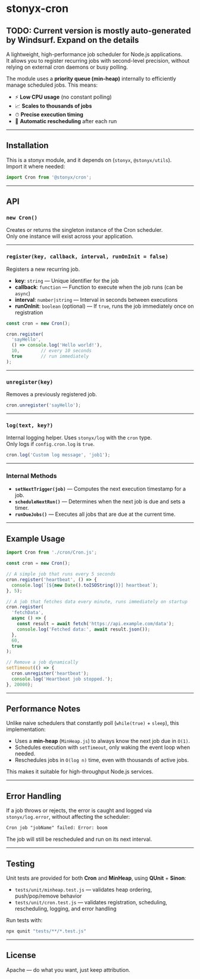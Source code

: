 # stonyx-cron

## TODO: Current version is mostly auto-generated by Windsurf. Expand on the details

A lightweight, high-performance job scheduler for Node.js applications.  
It allows you to register recurring jobs with second-level precision, without relying on external cron daemons or busy polling.

The module uses a **priority queue (min-heap)** internally to efficiently manage scheduled jobs. This means:
- ⚡ **Low CPU usage** (no constant polling)
- 📈 **Scales to thousands of jobs**
- ⏱ **Precise execution timing**
- 🔄 **Automatic rescheduling** after each run

---

## Installation

This is a stonyx module, and it depends on (`stonyx`, `@stonyx/utils`).  
Import it where needed:

```js
import Cron from '@stonyx/cron';
```

---

## API

### `new Cron()`
Creates or returns the singleton instance of the Cron scheduler.  
Only one instance will exist across your application.

---

### `register(key, callback, interval, runOnInit = false)`
Registers a new recurring job.

- **key**: `string` — Unique identifier for the job  
- **callback**: `function` — Function to execute when the job runs (can be `async`)  
- **interval**: `number|string` — Interval in seconds between executions  
- **runOnInit**: `boolean` (optional) — If `true`, runs the job immediately once on registration  

```js
const cron = new Cron();

cron.register(
  'sayHello',
  () => console.log('Hello world!'),
  10,        // every 10 seconds
  true       // run immediately
);
```

---

### `unregister(key)`
Removes a previously registered job.

```js
cron.unregister('sayHello');
```

---

### `log(text, key?)`
Internal logging helper. Uses `stonyx/log` with the `cron` type.  
Only logs if `config.cron.log` is `true`.

```js
cron.log('Custom log message', 'job1');
```

---

### Internal Methods
- **`setNextTrigger(job)`** — Computes the next execution timestamp for a job.  
- **`scheduleNextRun()`** — Determines when the next job is due and sets a timer.  
- **`runDueJobs()`** — Executes all jobs that are due at the current time.  

---

## Example Usage

```js
import Cron from './cron/Cron.js';

const cron = new Cron();

// A simple job that runs every 5 seconds
cron.register('heartbeat', () => {
  console.log(`[${new Date().toISOString()}] heartbeat`);
}, 5);

// A job that fetches data every minute, runs immediately on startup
cron.register(
  'fetchData',
  async () => {
    const result = await fetch('https://api.example.com/data');
    console.log('Fetched data:', await result.json());
  },
  60,
  true
);

// Remove a job dynamically
setTimeout(() => {
  cron.unregister('heartbeat');
  console.log('Heartbeat job stopped.');
}, 20000);
```

---

## Performance Notes

Unlike naive schedulers that constantly poll (`while(true)` + `sleep`), this implementation:

- Uses a **min-heap** (`MinHeap.js`) to always know the next job due in `O(1)`.  
- Schedules execution with `setTimeout`, only waking the event loop when needed.  
- Reschedules jobs in `O(log n)` time, even with thousands of active jobs.  

This makes it suitable for high-throughput Node.js services.

---

## Error Handling

If a job throws or rejects, the error is caught and logged via `stonyx/log.error`, without affecting the scheduler:

```txt
Cron job "jobName" failed: Error: boom
```

The job will still be rescheduled and run on its next interval.

---

## Testing

Unit tests are provided for both **Cron** and **MinHeap**, using **QUnit** + **Sinon**:

- `tests/unit/minheap.test.js` — validates heap ordering, push/pop/remove behavior  
- `tests/unit/cron.test.js` — validates registration, scheduling, rescheduling, logging, and error handling  

Run tests with:

```bash
npx qunit "tests/**/*.test.js"
```

---

## License

Apache — do what you want, just keep attribution.